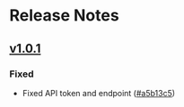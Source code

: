 # Release Notes

## [v1.0.1](https://github.com/mopinion/Magento-mopinion/compare/v1.0.0...v1.0.1)

### Fixed

- Fixed API token and endpoint ([#a5b13c5](https://github.com/mopinion/Magento-mopinion/commit/a5b13c560f615dd32fd6bdc2c175eb4ac605ff42))
